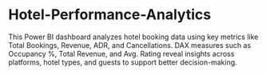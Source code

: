 # Hotel-Performance-Analytics
This Power BI dashboard analyzes hotel booking data using key metrics like Total Bookings, Revenue, ADR, and Cancellations. DAX measures such as Occupancy %, Total Revenue, and Avg. Rating reveal insights across platforms, hotel types, and guests to support better decision-making.
